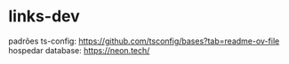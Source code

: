 # links-dev

padrões ts-config:  https://github.com/tsconfig/bases?tab=readme-ov-file
hospedar database: https://neon.tech/
